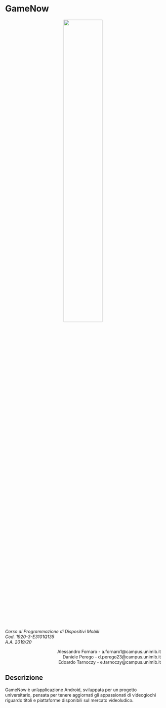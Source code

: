 # GameNow
<p align="center">
<img align="center" src="../master/app/src/main/res/drawable-v24/app_logo.png" width="50%">
</p>

*Corso di Programmazione di Dispositivi Mobili<br/>
Cod. 1920-3-E3101Q135<br/>
A.A. 2019/20*

<p align="right">
Alessandro Fornaro - a.fornaro1@campus.unimib.it<br/>
Daniele Perego - d.perego23@campus.unimib.it<br/>
Edoardo Tarnoczy - e.tarnoczy@campus.unimib.it
</p>

## Descrizione
GameNow è un’applicazione Android, sviluppata per un progetto universitario, pensata per tenere aggiornati gli appassionati di videogiochi riguardo titoli e piattaforme disponibili sul mercato videoludico.
